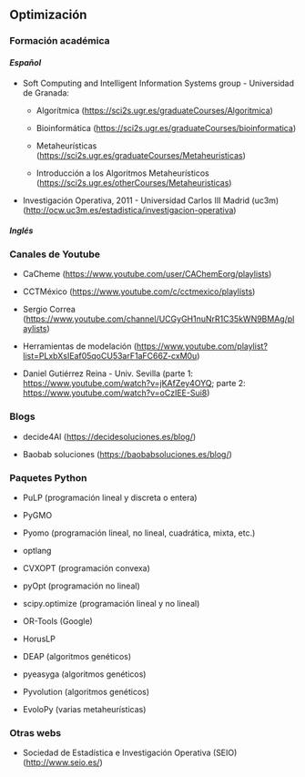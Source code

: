 ## Optimización

### Formación académica

#### *Español*

* Soft Computing and Intelligent Information Systems group - Universidad de Granada:
    
    * Algorítmica (https://sci2s.ugr.es/graduateCourses/Algoritmica)
    
    * Bioinformática (https://sci2s.ugr.es/graduateCourses/bioinformatica)
    
    * Metaheurísticas (https://sci2s.ugr.es/graduateCourses/Metaheuristicas)
    
    * Introducción a los Algoritmos Metaheurísticos (https://sci2s.ugr.es/otherCourses/Metaheuristicas)

* Investigación Operativa, 2011 - Universidad Carlos III Madrid (uc3m) (http://ocw.uc3m.es/estadistica/investigacion-operativa)

#### *Inglés*

### Canales de Youtube

* CaCheme (https://www.youtube.com/user/CAChemEorg/playlists)

* CCTMéxico (https://www.youtube.com/c/cctmexico/playlists)

* Sergio Correa (https://www.youtube.com/channel/UCGyGH1nuNrR1C35kWN9BMAg/playlists)

* Herramientas de modelación (https://www.youtube.com/playlist?list=PLxbXsIEaf05qoCU53arF1aFC66Z-cxM0u)

* Daniel Gutiérrez Reina - Univ. Sevilla (parte 1: https://www.youtube.com/watch?v=jKAfZey4OYQ; parte 2: https://www.youtube.com/watch?v=oCzIEE-Sui8)


### Blogs

* decide4AI (https://decidesoluciones.es/blog/)

* Baobab soluciones (https://baobabsoluciones.es/blog/)


### Paquetes Python

* PuLP (programación lineal y discreta o entera)

* PyGMO 

* Pyomo (programación lineal, no lineal, cuadrática, mixta, etc.)

* optlang

* CVXOPT (programación convexa)

* pyOpt (programación no lineal)

* scipy.optimize (programación lineal y no lineal)

* OR-Tools (Google)

* HorusLP

* DEAP (algoritmos genéticos)

* pyeasyga (algoritmos genéticos)

* Pyvolution (algoritmos genéticos)

* EvoloPy (varias metaheurísticas)

### Otras webs

* Sociedad de Estadística e Investigación Operativa (SEIO) (http://www.seio.es/)

